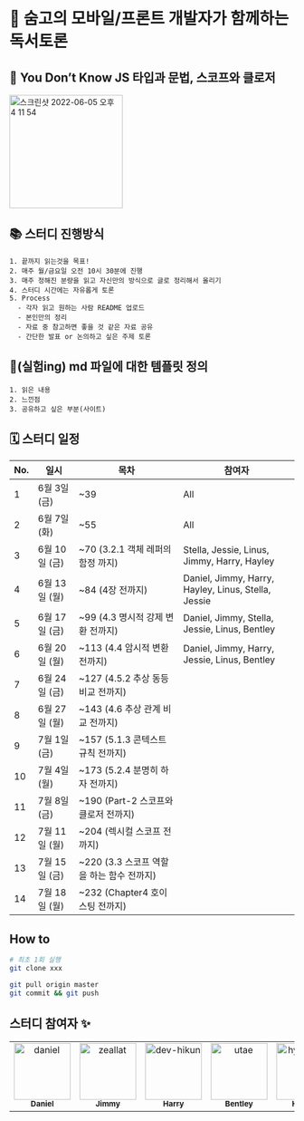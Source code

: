 # 🎉 숨고의 모바일/프론트 개발자가 함께하는 독서토론

## 🐣 You Don’t Know JS 타입과 문법, 스코프와 클로저

<img width="200" alt="스크린샷 2022-06-05 오후 4 11 54" src="https://user-images.githubusercontent.com/45163013/172039829-de30cabe-addb-47f2-b1cd-9f0e9c72ff77.png">


## 📚 스터디 진행방식

```
1. 끝까지 읽는것을 목표!
2. 매주 월/금요일 오전 10시 30분에 진행
3. 매주 정해진 분량을 읽고 자신만의 방식으로 글로 정리해서 올리기
4. 스터디 시간에는 자유롭게 토론
5. Process
  - 각자 읽고 원하는 사람 README 업로드
  - 본인만의 정리
  - 자료 중 참고하면 좋을 것 같은 자료 공유
  - 간단한 발표 or 논의하고 싶은 주제 토론
```

## 🎈(실험ing) md 파일에 대한 템플릿 정의

```
1. 읽은 내용
2. 느낀점
3. 공유하고 싶은 부분(사이트)
```

## 🗓 스터디 일정

| No. | 일시              | 목차                           | 참여자 |
|-----|-----------------|------------------------------| ------------------------ |
| 1   | 6월 3일 (금)       | ~39                          | All |
| 2   | 6월 7일 (화)       | ~55                          | All |
| 3   | 6월 10일 (금)      | ~70 (3.2.1 객체 레퍼의 함정 까지)     | Stella, Jessie, Linus, Jimmy, Harry, Hayley |
| 4   | 6월 13일 (월)      | ~84 (4장 전까지)                 | Daniel, Jimmy, Harry, Hayley, Linus, Stella, Jessie |
| 5   | 6월 17일 (금)      | ~99 (4.3 명시적 강제 변환 전까지)      | Daniel, Jimmy, Stella, Jessie, Linus, Bentley |
| 6   | 6월 20일 (월)      | ~113 (4.4 암시적 변환 전까지)        | Daniel, Jimmy, Harry, Jessie, Linus, Bentley |
| 7   | 6월 24일 (금)      | ~127 (4.5.2 추상 동등 비교 전까지)    | |
| 8   | 6월 27일 (월)      | ~143 (4.6 추상 관계 비교 전까지)      | |
| 9   | 7월 1일 (금)       | ~157 (5.1.3 콘텍스트 규칙 전까지)     | |
| 10  | 7월 4일 (월)       | ~173 (5.2.4 분명히 하자 전까지)      | |
| 11  | 7월 8일 (금)       | ~190 (Part-2 스코프와 클로저 전까지)   | |
| 12  | 7월 11일 (월)      | ~204 (렉시컬 스코프 전까지)           | |
| 13  | 7월 15일 (금)      | ~220 (3.3 스코프 역할을 하는 함수 전까지) | |
| 14  | 7월 18일 (월)      | ~232 (Chapter4 호이스팅 전까지)     | |

## How to

```bash
# 최초 1회 실행
git clone xxx
```

```bash
git pull origin master
git commit && git push
```

## 스터디 참여자 :sparkles:

<table>
    <tr>
        <td align="center">
            <a href="https://github.com/JinleeJeong">
                <img src="https://avatars.githubusercontent.com/u/45163013?v=4" width="100;" alt="daniel"/>
                <br />
                <sub><b>Daniel</b></sub>
            </a>
        </td>
        <td align="center">
            <a href="https://github.com/zeallat">
                <img src="https://avatars.githubusercontent.com/u/7078066?v=4" width="100;" alt="zeallat"/>
                <br />
                <sub><b>Jimmy</b></sub>
            </a>
        </td>
        <td align="center">
            <a href="https://github.com/dev-hikun">
                <img src="https://avatars0.githubusercontent.com/u/76590935?v=4" width="100;" alt="dev-hikun"/>
                <br />
                <sub><b>Harry</b></sub>
            </a>
        </td>
        <td align="center">
            <a href="https://github.com/utae">
                <img src="https://avatars3.githubusercontent.com/u/16933515?v=4" width="100;" alt="utae"/>
                <br />
                <sub><b>Bentley</b></sub>
            </a>
        </td>
        <td align="center">
            <a href="https://github.com/hyerichung">
                <img src="https://avatars2.githubusercontent.com/u/64633218?v=4" width="100;" alt="hyerichung"/>
                <br />
                <sub><b>Hayley</b></sub>
            </a>
        </td>
        <td align="center">
            <a href="https://github.com/yhl0519">
                <img src="https://avatars2.githubusercontent.com/u/62636978?v=4" width="100;" alt="yhl0519"/>
                <br />
                <sub><b>Stella</b></sub>
            </a>
        </td>
        <td align="center">
            <a href="https://github.com/JaeEeLee">
                <img src="https://avatars2.githubusercontent.com/u/38426064?v=4" width="100;" alt="JaeEeLee"/>
                <br />
                <sub><b>Jessie</b></sub>
            </a>
        </td>
        <td align="center">
            <a href="https://github.com/moonjunghwan">
                <img src="https://avatars2.githubusercontent.com/u/5405499?v=4" width="100;" alt="moonjunghwan"/>
                <br />
                <sub><b>Linus</b></sub>
            </a>
        </td>
    </tr>
</table>
